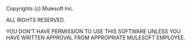 Copyrights (c) Mulesoft Inc.

ALL RIGHTS RESERVED.

YOU DON'T HAVE PERMISSION TO USE THIS SOFTWARE UNLESS YOU HAVE WRITTEN APPROVAL FROM APPROPRIATE MULESOFT EMPLOYEE.

